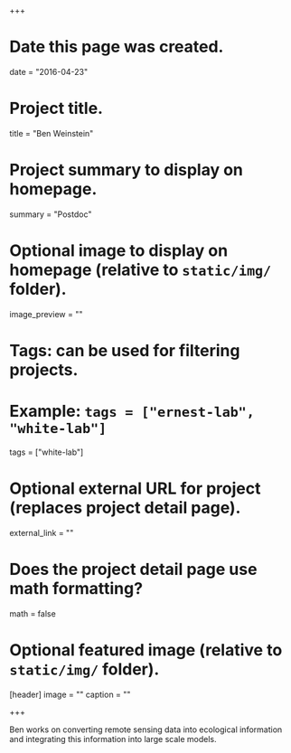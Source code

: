 +++
# Date this page was created.
date = "2016-04-23"

# Project title.
title = "Ben Weinstein"

# Project summary to display on homepage.
summary = "Postdoc"

# Optional image to display on homepage (relative to `static/img/` folder).
image_preview = ""

# Tags: can be used for filtering projects.
# Example: `tags = ["ernest-lab", "white-lab"]`
tags = ["white-lab"]

# Optional external URL for project (replaces project detail page).
external_link = ""

# Does the project detail page use math formatting?
math = false

# Optional featured image (relative to `static/img/` folder).
[header]
image = ""
caption = ""

+++

Ben works on converting remote sensing data into ecological information and integrating this information into large scale models.